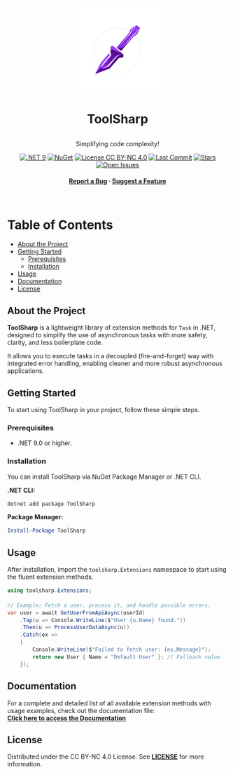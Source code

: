 
<div align="center">

   <img src="Core/logo-transparente.png" alt="logo" width="200" height="auto" />
  <h1 style="border: none; padding-bottom: 0; margin-bottom: 0;">ToolSharp</h1>
  <br>

  <p>
    Simplifying code complexity!
  </p>

<p>
  <a href="#"><img src="https://img.shields.io/badge/.NET-9.0-purple.svg?logo=dotnet" alt=".NET 9" /></a>
  <a href="https://www.nuget.org/packages/ToolSharp"><img src="https://img.shields.io/nuget/v/ToolSharp.svg?label=nuget" alt="NuGet" /></a>
  <a href="https://creativecommons.org/licenses/by-nc/4.0/" target="_blank"><img src="https://img.shields.io/badge/license-CC%20BY--NC%204.0-lightgrey.svg?logo=creativecommons" alt="License CC BY-NC 4.0" /></a>
  <a href="https://github.com/KaueSMoraes/ToolSharp/commits"><img src="https://img.shields.io/github/last-commit/KaueSMoraes/ToolSharp.svg" alt="Last Commit" /></a>
  <a href="https://github.com/KaueSMoraes/ToolSharp/stargazers"><img src="https://img.shields.io/github/stars/KaueSMoraes/ToolSharp.svg" alt="Stars" /></a>
  <a href="https://github.com/KaueSMoraes/ToolSharp/issues"><img src="https://img.shields.io/github/issues/KaueSMoraes/ToolSharp.svg" alt="Open Issues" /></a>
</p>
  <h4>
    <a href="https://github.com/KaueSMoraes/ToolSharp/issues/new?template=bug-report.md">Report a Bug</a>
    <span> · </span>
    <a href="https://github.com/KaueSMoraes/ToolSharp/issues/new?template=feature-request.md">Suggest a Feature</a>
  </h4>
</div>

<br />

# Table of Contents

- [About the Project](#about-the-project)
- [Getting Started](#getting-started)
  - [Prerequisites](#prerequisites)
  - [Installation](#installation)
- [Usage](#usage)
- [Documentation](#documentation)
- [License](#license)

## About the Project

**ToolSharp** is a lightweight library of extension methods for `Task` in .NET, designed to simplify the use of asynchronous tasks with more safety, clarity, and less boilerplate code.

It allows you to execute tasks in a decoupled (fire-and-forget) way with integrated error handling, enabling cleaner and more robust asynchronous applications.

## Getting Started

To start using ToolSharp in your project, follow these simple steps.

### Prerequisites

* .NET 9.0 or higher.

### Installation

You can install ToolSharp via NuGet Package Manager or .NET CLI.

**.NET CLI:**
```bash
dotnet add package ToolSharp
```

**Package Manager:**
```powershell
Install-Package ToolSharp
```

## Usage

After installation, import the `toolsharp.Extensions` namespace to start using the fluent extension methods.

```csharp
using toolsharp.Extensions;

// Example: Fetch a user, process it, and handle possible errors.
var user = await GetUserFromApiAsync(userId)
    .Tap(u => Console.WriteLine($"User {u.Name} found."))
    .Then(u => ProcessUserDataAsync(u))
    .Catch(ex => 
    {
        Console.WriteLine($"Failed to fetch user: {ex.Message}");
        return new User { Name = "Default User" }; // Fallback value
    });
```

## Documentation

For a complete and detailed list of all available extension methods with usage examples, check out the documentation file:  
[**Click here to access the Documentation**](./Core/Docs/README.NUGET.md)

## License

Distributed under the CC BY-NC 4.0 License. See [**LICENSE**](./LICENSE.txt) for more information.
